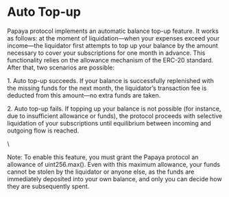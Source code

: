 # Auto Top-up

Papaya protocol implements an automatic balance top-up feature. It works as follows: at the moment of liquidation—when your expenses exceed your income—the liquidator first attempts to top up your balance by the amount necessary to cover your subscriptions for one month in advance. This functionality relies on the allowance mechanism of the ERC-20 standard. After that, two scenarios are possible:

&#x20;1\. Auto top-up succeeds. If your balance is successfully replenished with the missing funds for the next month, the liquidator’s transaction fee is deducted from this amount—no extra funds are taken.

&#x20;2\. Auto top-up fails. If topping up your balance is not possible (for instance, due to insufficient allowance or funds), the protocol proceeds with selective liquidation of your subscriptions until equilibrium between incoming and outgoing flow is reached.

\


Note: To enable this feature, you must grant the Papaya protocol an allowance of uint256.max(). Even with this maximum allowance, your funds cannot be stolen by the liquidator or anyone else, as the funds are immediately deposited into your own balance, and only you can decide how they are subsequently spent.

